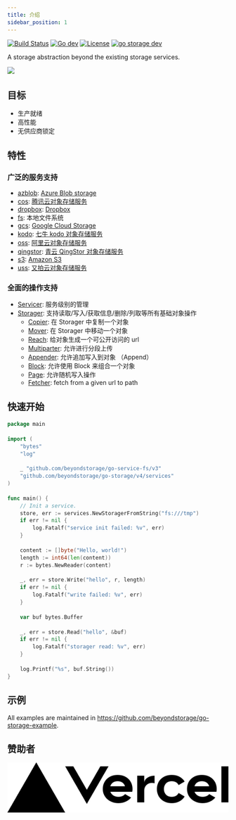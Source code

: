 ```yaml
---
title: 介绍
sidebar_position: 1
---
```


[![Build Status](https://github.com/beyondstorage/go-storage/workflows/Unittest/badge.svg?branch=master)](https://github.com/beyondstorage/go-storage/actions?query=workflow%3AUnittest) [![Go dev](https://pkg.go.dev/badge/github.com/beyondstorage/go-storage?utm_source=godoc)](https://godoc.org/github.com/beyondstorage/go-storage) [![License](https://img.shields.io/badge/license-apache%20v2-blue.svg)](https://github.com/Xuanwo/storage/blob/master/LICENSE) [![go storage dev](https://img.shields.io/matrix/go-storage:aos.dev.svg?server_fqdn=chat.aos.dev&label=%23go-storage%3Aaos.dev&logo=matrix)](https://matrix.to/#/#go-storage:aos.dev)

A storage abstraction beyond the existing storage services.

![](/docs/go-storage/operations/operations.png)

## 目标

- 生产就绪
- 高性能
- 无供应商锁定

## 特性

### 广泛的服务支持

- [azblob](services/azblob.md): [Azure Blob storage](https://docs.microsoft.com/en-us/azure/storage/blobs/)
- [cos](services/cos.md): [腾讯云对象存储服务](https://cloud.tencent.com/product/cos)
- [dropbox](services/dropbox.md): [Dropbox](https://www.dropbox.com)
- [fs](services/fs.md): 本地文件系统
- [gcs](services/gcs.md): [Google Cloud Storage](https://cloud.google.com/storage/)
- [kodo](services/kodo.md): [七牛 kodo 对象存储服务](https://www.qiniu.com/products/kodo)
- [oss](services/oss.md): [阿里云对象存储服务](https://www.aliyun.com/product/oss)
- [qingstor](services/qingstor.md): [青云 QingStor 对象存储服务](https://www.qingcloud.com/products/qingstor/)
- [s3](services/s3.md): [Amazon S3](https://aws.amazon.com/s3/)
- [uss](services/uss.md): [又拍云对象存储服务](https://www.upyun.com/products/file-storage)

### 全面的操作支持

- [Servicer](operations/servicer/index.md): 服务级别的管理
- [Storager](operations/storager/index.md): 支持读取/写入/获取信息/删除/列取等所有基础对象操作
  - [Copier](operations/copy.md): 在 Storager 中复制一个对象
  - [Mover](operations/move.md):  在 Storager 中移动一个对象
  - [Reach](operations/reach.md): 给对象生成一个可公开访问的 url
  - [Multiparter](operations/multiparter): 允许进行分段上传
  - [Appender](operations/appender): 允许追加写入到对象 （Append）
  - [Block](operations/blocker): 允许使用 Block 来组合一个对象
  - [Page](operations/pager): 允许随机写入操作
  - [Fetcher](operations/fetch.md): fetch from a given url to path

## 快速开始

```go
package main

import (
    "bytes"
    "log"

    _ "github.com/beyondstorage/go-service-fs/v3"
    "github.com/beyondstorage/go-storage/v4/services"
)

func main() {
    // Init a service.
    store, err := services.NewStoragerFromString("fs:///tmp")
    if err != nil {
        log.Fatalf("service init failed: %v", err)
    }

    content := []byte("Hello, world!")
    length := int64(len(content))
    r := bytes.NewReader(content)

    _, err = store.Write("hello", r, length)
    if err != nil {
        log.Fatalf("write failed: %v", err)
    }

    var buf bytes.Buffer

    _, err = store.Read("hello", &buf)
    if err != nil {
        log.Fatalf("storager read: %v", err)
    }

    log.Printf("%s", buf.String())
}
```

## 示例

All examples are maintained in <https://github.com/beyondstorage/go-storage-example>.

## 赞助者

<a href="https://vercel.com?utm_source=beyondstorage&utm_campaign=oss">
    <img src="/img/vercel_logo_dark.svg" />
</a>

